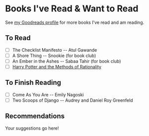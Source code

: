 # Books I've Read & Want to Read

See [my Goodreads profile](https://www.goodreads.com/user/show/3754255-lacey) for more books I've read and am reading. 

## To Read 

- [ ] The Checklist Manifesto -- Atul Gawande 
- [ ] A Shore Thing -- Snookie (for book club) 
- [ ] An Ember in the Ashes -- Sabaa Tahir (for book club) 
- [ ] [Harry Potter and the Methods of Rationality](http://hpmor.com/)

## To Finish Reading

- [ ] Come As You Are -- Emily Nagoski
- [ ] Two Scoops of Django -- Audrey and Daniel Roy Greenfeld 

## Recommendations

Your suggestions go here! 

